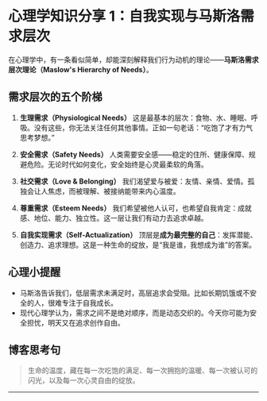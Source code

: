 
# 心理学知识分享 1：自我实现与马斯洛需求层次

在心理学中，有一条看似简单，却能深刻解释我们行为动机的理论——**马斯洛需求层次理论（Maslow's Hierarchy of Needs）**。

## 需求层次的五个阶梯

1. **生理需求（Physiological Needs）**
   这是最基本的层次：食物、水、睡眠、呼吸。没有这些，你无法关注任何其他事情。正如一句老话：“吃饱了才有力气思考梦想。”

2. **安全需求（Safety Needs）**
   人类需要安全感——稳定的住所、健康保障、规避危险。无论时代如何变化，安全始终是心灵最柔软的角落。

3. **社交需求（Love & Belonging）**
   我们渴望爱与被爱：友情、亲情、爱情。孤独会让人焦虑，而被理解、被接纳能带来内心温度。

4. **尊重需求（Esteem Needs）**
   我们希望被他人认可，也希望自我肯定：成就感、地位、能力、独立性。这一层让我们有动力去追求卓越。

5. **自我实现需求（Self-Actualization）**
   顶层是**成为最完整的自己**：发挥潜能、创造力、追求理想。这是一种生命的绽放，是“我是谁，我想成为谁”的答案。

## 心理小提醒

* 马斯洛告诉我们，低层需求未满足时，高层追求会受阻。比如长期饥饿或不安全的人，很难专注于自我成长。
* 现代心理学认为，需求之间不是绝对顺序，而是动态交织的。今天你可能为安全担忧，明天又在追求创作自由。

## 博客思考句

> 生命的温度，藏在每一次吃饱的满足、每一次拥抱的温暖、每一次被认可的闪光，以及每一次心灵自由的绽放。

---

